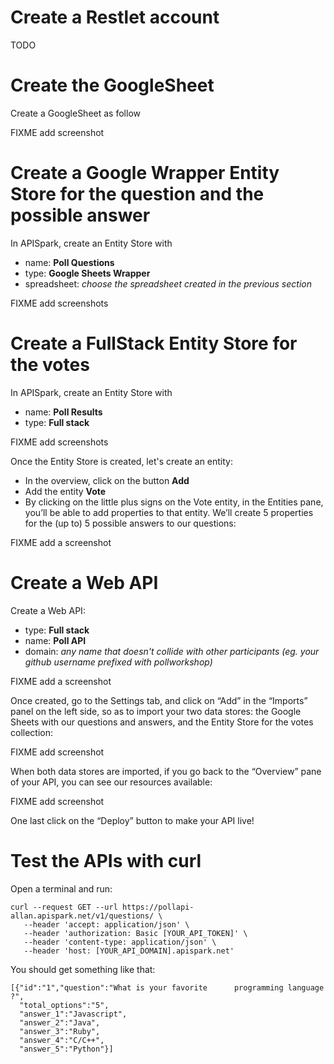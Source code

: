# Create a Restlet account

TODO

# Create the GoogleSheet

Create a GoogleSheet as follow

FIXME add screenshot

# Create a Google Wrapper Entity Store for the question and the possible answer

In APISpark, create an Entity Store with

- name: **Poll Questions**
- type: **Google Sheets Wrapper**
- spreadsheet: *choose the spreadsheet created in the previous section*

FIXME add screenshots

# Create a FullStack Entity Store for the votes

In APISpark, create an Entity Store with

- name: **Poll Results**
- type: **Full stack**

FIXME add screenshots

Once the Entity Store is created, let's create an entity:

- In the overview, click on the button **Add**
- Add the entity **Vote**
- By clicking on the little plus signs on the Vote entity, in the Entities pane, you’ll be able to add properties to that entity. We’ll create 5 properties for the (up to) 5 possible answers to our questions:

FIXME add a screenshot

# Create a Web API

Create a Web API:

- type: **Full stack**
- name: **Poll API**
- domain: *any name that doesn't collide with other participants (eg. your github username prefixed with pollworkshop)*

FIXME add a screenshot

Once created, go to the Settings tab, and click on “Add” in the “Imports” panel on the left side, so as to import your two data stores: the Google Sheets with our questions and answers, and the Entity Store for the votes collection:

FIXME add screenshot

When both data stores are imported, if you go back to the “Overview” pane of your API, you can see our resources available:

FIXME add screenshot

One last click on the “Deploy” button to make your API live!

# Test the APIs with curl

Open a terminal and run:
```
curl --request GET --url https://pollapi-allan.apispark.net/v1/questions/ \
   --header 'accept: application/json' \
   --header 'authorization: Basic [YOUR_API_TOKEN]' \
   --header 'content-type: application/json' \
   --header 'host: [YOUR_API_DOMAIN].apispark.net'
```

You should get something like that:
```
[{"id":"1","question":"What is your favorite      programming language ?",
  "total_options":"5",
  "answer_1":"Javascript",
  "answer_2":"Java",
  "answer_3":"Ruby",
  "answer_4":"C/C++",
  "answer_5":"Python"}]
```
